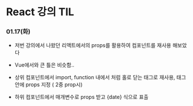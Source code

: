 # React 강의 TIL



### 01.17(화)

- 저번 강의에서 나왔던 리액트에서의 props를 활용하여 컴포넌트를 재사용 해보았다

- Vue에서와 큰 틀은 비슷함.. 

- 상위 컴포넌트에서 import, function 내에서 <ExpenseDate/> 처럼 홀로 닫는 태그로 재사용, 태그 안에 props 지정 <ExpenseDate date={props.date}/> ( 2중 prop시)

- 하위 컴포넌트에서 매개변수로 props 받고 {date} 식으로 표출






